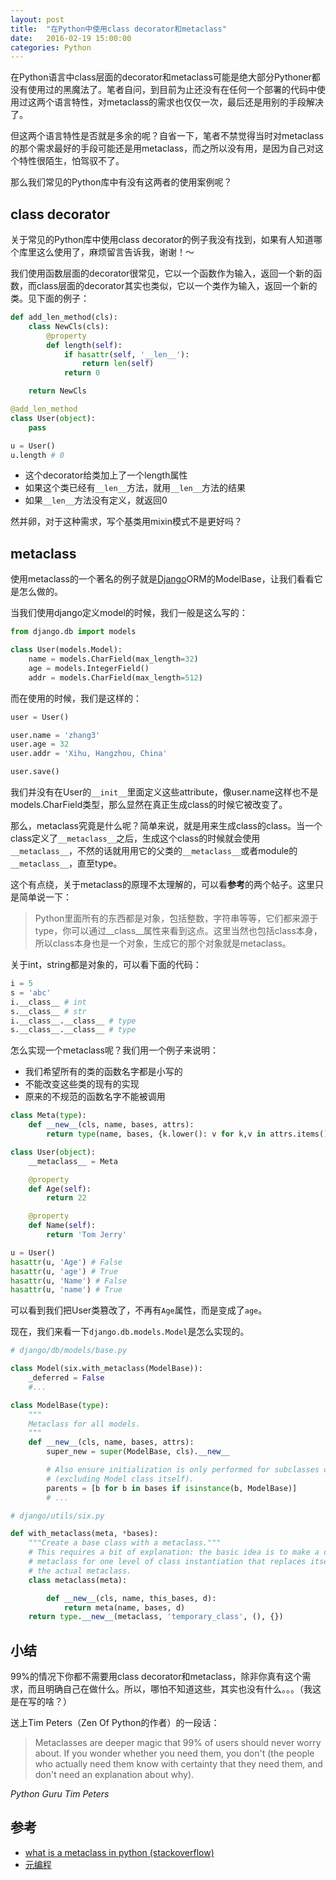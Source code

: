 ```yaml
---
layout: post
title:  "在Python中使用class decorator和metaclass"
date:   2016-02-19 15:00:00
categories: Python
---
```

在Python语言中class层面的decorator和metaclass可能是绝大部分Pythoner都没有使用过的黑魔法了。笔者自问，到目前为止还没有在任何一个部署的代码中使用过这两个语言特性，对metaclass的需求也仅仅一次，最后还是用别的手段解决了。

但这两个语言特性是否就是多余的呢？自省一下，笔者不禁觉得当时对metaclass的那个需求最好的手段可能还是用metaclass，而之所以没有用，是因为自己对这个特性很陌生，怕驾驭不了。

那么我们常见的Python库中有没有这两者的使用案例呢？

## class decorator

关于常见的Python库中使用class decorator的例子我没有找到，如果有人知道哪个库里这么使用了，麻烦留言告诉我，谢谢！～

我们使用函数层面的decorator很常见，它以一个函数作为输入，返回一个新的函数，而class层面的decorator其实也类似，它以一个类作为输入，返回一个新的类。见下面的例子：

```python
def add_len_method(cls):
    class NewCls(cls):
        @property
        def length(self):
            if hasattr(self, '__len__'):
                return len(self)
            return 0

    return NewCls

@add_len_method
class User(object):
    pass

u = User()
u.length # 0
```

* 这个decorator给类加上了一个length属性
* 如果这个类已经有`__len__`方法，就用`__len__`方法的结果
* 如果`__len__`方法没有定义，就返回0

然并卵，对于这种需求，写个基类用mixin模式不是更好吗？

## metaclass

使用metaclass的一个著名的例子就是[Django](https://www.djangoproject.com/)ORM的ModelBase，让我们看看它是怎么做的。

当我们使用django定义model的时候，我们一般是这么写的：

```python
from django.db import models

class User(models.Model):
    name = models.CharField(max_length=32)
    age = models.IntegerField()
    addr = models.CharField(max_length=512)
```

而在使用的时候，我们是这样的：

```python
user = User()

user.name = 'zhang3'
user.age = 32
user.addr = 'Xihu, Hangzhou, China'

user.save()
```

我们并没有在User的`__init__`里面定义这些attribute，像user.name这样也不是models.CharField类型，那么显然在真正生成class的时候它被改变了。

那么，metaclass究竟是什么呢？简单来说，就是用来生成class的class。当一个class定义了`__metaclass__`之后，生成这个class的时候就会使用`__metaclass__`，不然的话就用用它的父类的`__metaclass__`或者module的`__metaclass__`，直至type。

这个有点绕，关于metaclass的原理不太理解的，可以看**参考**的两个帖子。这里只是简单说一下：

>Python里面所有的东西都是对象，包括整数，字符串等等，它们都来源于type，你可以通过__class__属性来看到这点。这里当然也包括class本身，所以class本身也是一个对象，生成它的那个对象就是metaclass。

关于int，string都是对象的，可以看下面的代码：

```python
i = 5
s = 'abc'
i.__class__ # int
s.__class__ # str
i.__class__.__class__ # type
s.__class__.__class__ # type
```

怎么实现一个metaclass呢？我们用一个例子来说明：

* 我们希望所有的类的函数名字都是小写的
* 不能改变这些类的现有的实现
* 原来的不规范的函数名字不能被调用

```python
class Meta(type):
    def __new__(cls, name, bases, attrs):
        return type(name, bases, {k.lower(): v for k,v in attrs.items()})

class User(object):
    __metaclass__ = Meta

    @property
    def Age(self):
        return 22

    @property
    def Name(self):
        return 'Tom Jerry'

u = User()
hasattr(u, 'Age') # False
hasattr(u, 'age') # True
hasattr(u, 'Name') # False
hasattr(u, 'name') # True
```

可以看到我们把User类篡改了，不再有`Age`属性，而是变成了`age`。

现在，我们来看一下`django.db.models.Model`是怎么实现的。

```python
# django/db/models/base.py

class Model(six.with_metaclass(ModelBase)):
    _deferred = False
    #...

class ModelBase(type):
    """
    Metaclass for all models.
    """
    def __new__(cls, name, bases, attrs):
        super_new = super(ModelBase, cls).__new__

        # Also ensure initialization is only performed for subclasses of Model
        # (excluding Model class itself).
        parents = [b for b in bases if isinstance(b, ModelBase)]
        # ...

# django/utils/six.py

def with_metaclass(meta, *bases):
    """Create a base class with a metaclass."""
    # This requires a bit of explanation: the basic idea is to make a dummy
    # metaclass for one level of class instantiation that replaces itself with
    # the actual metaclass.
    class metaclass(meta):

        def __new__(cls, name, this_bases, d):
            return meta(name, bases, d)
    return type.__new__(metaclass, 'temporary_class', (), {})
```

## 小结

99%的情况下你都不需要用class decorator和metaclass，除非你真有这个需求，而且明确自己在做什么。所以，哪怕不知道这些，其实也没有什么。。。（我这是在写的啥？）

送上Tim Peters（Zen Of Python的作者）的一段话：

>Metaclasses are deeper magic that 99% of users should never worry about. If you wonder whether you need them, you don't (the people who actually need them know with certainty that they need them, and don't need an explanation about why).

*Python Guru Tim Peters*

## 参考

* [what is a metaclass in python (stackoverflow)](http://stackoverflow.com/questions/100003/what-is-a-metaclass-in-python)
* [元编程](http://pycon.b0.upaiyun.com/ppt/shell909090-meta-class.html)
